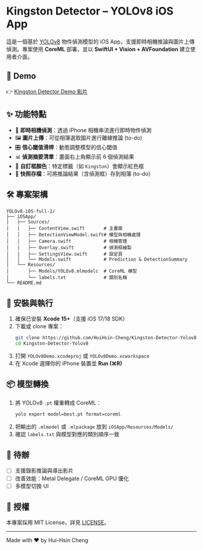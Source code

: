 # Kingston Detector – YOLOv8 iOS App

這是一個基於 [YOLOv8](https://github.com/ultralytics/ultralytics) 物件偵測模型的 iOS App，支援即時相機推論與圖片上傳偵測。專案使用 **CoreML** 部署，並以 **SwiftUI + Vision + AVFoundation** 建立使用者介面。

## 📱 Demo
👉 [Kingston Detector Demo 影片](https://youtube.com/shorts/ICmD30B0Lec?feature=share)



## ✨ 功能特點
- 📸 **即時相機偵測**：透過 iPhone 相機串流進行即時物件偵測  
- 🖼️ **圖片上傳**：可從相簿選取圖片進行離線推論 (to-do)
- 🎛️ **信心閾值滑桿**：動態調整模型的信心閾值  
- 📊 **偵測摘要清單**：畫面右上角顯示前 6 個偵測結果  
- 🎨 **自訂框顏色**：特定標籤（如 `Kingston`）會顯示紅色框  
- 💾 **快照存檔**：可將推論結果（含偵測框）存到相簿 (to-do)

## 🛠️ 專案架構
```
YOLOv8-iOS-full-2/
├── iOSApp/
│   ├── Sources/
│   │   ├── ContentView.swift       # 主畫面
│   │   ├── DetectionViewModel.swift# 模型與相機處理
│   │   ├── Camera.swift            # 相機管理
│   │   ├── Overlay.swift           # 偵測框繪製
│   │   ├── SettingsView.swift      # 設定頁
│   │   └── Models.swift            # Prediction & DetectionSummary
│   └── Resources/
│       ├── Models/YOLOv8.mlmodelc  # CoreML 模型
│       └── labels.txt              # 類別名稱
└── README.md
```

## 🚀 安裝與執行
1. 確保已安裝 **Xcode 15+**（支援 iOS 17/18 SDK）  
2. 下載或 clone 專案：
   ```bash
   git clone https://github.com/HuiHsin-Cheng/Kingston-Detector-Yolov8.git
   cd Kingston-Detector-Yolov8
   ```
3. 打開 `YOLOv8Demo.xcodeproj` 或 `YOLOv8Demo.xcworkspace`  
4. 在 Xcode 選擇你的 iPhone 裝置並 **Run (⌘R)**  

## 📦 模型轉換
1. 將 YOLOv8 `.pt` 權重轉成 CoreML：
   ```bash
   yolo export model=best.pt format=coreml
   ```
2. 把輸出的 `.mlmodel` 或 `.mlpackage` 放到 `iOSApp/Resources/Models/`  
3. 確認 `labels.txt` 與模型對應的類別順序一致  

## 📝 待辦
- [ ] 支援錄影推論與導出影片  
- [ ] 改善效能：Metal Delegate / CoreML GPU 優化  
- [ ] 多模型切換 UI  

## 📄 授權
本專案採用 MIT License，詳見 [LICENSE](LICENSE)。

---
Made with ❤️ by Hui-Hsin Cheng
